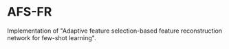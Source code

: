 # AFS-FR
Implementation of "Adaptive feature selection-based feature reconstruction network for few-shot learning".
